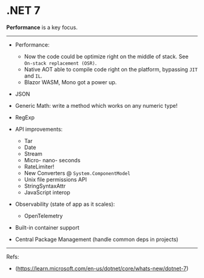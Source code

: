 # .NET 7

**Performance** is a key focus.

---

- Performance:
  - Now the code could be optimize right on the middle of stack. See `On-stack replacement (OSR)`.
  - Native AOT able to compile code right on the platform, bypassing `JIT` and `IL`.
  - Blazor WASM, Mono got a power up.

- JSON

- Generic Math: write a method which works on any numeric type!

- RegExp

- API improvements:
  - Tar
  - Date
  - Stream
  - Micro- nano- seconds
  - RateLimiter!
  - New Converters @ `System.ComponentModel`
  - Unix file permissions API
  - StringSyntaxAttr
  - JavaScript interop
  
 - Observability (state of app as it scales):
   - OpenTelemetry
   
 - Built-in container support
 
 - Central Package Management (handle common deps in projects)
 
 ---
  
 Refs:
 - (https://learn.microsoft.com/en-us/dotnet/core/whats-new/dotnet-7)

